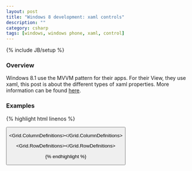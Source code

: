```yaml
---
layout: post
title: "Windows 8 development: xaml controls"
description: ""
category: csharp
tags: [windows, windows phone, xaml, control]
---
```

{% include JB/setup %}

<!-- Overview -->
<h3>Overview</h3>

Windows 8.1 use the MVVM pattern for their apps. For their View, they use xaml, this post is about the different types of xaml properties.
More information can be found [here](http://msdn.microsoft.com/en-us/library/windows/apps/xaml/hh465351.aspx).

<!-- Examples -->
<h3>Examples</h3>

{% highlight html linenos %}

<!-- Button control with Click event -->
<Button x:Name="myButton" Click="myButton_Click" />

<!-- Acts like an html table -->
<Grid />

<!-- Holds <ColumnDefinition> controls, lives in Grid -->
<Grid.ColumnDefinitions></Grid.ColumnDefinitions>

<!-- Holds <RowDefinition> controls, lives in Grid -->
<Grid.RowDefinitions></Grid.RowDefinitions>

<!-- Rectangle -->
<Rectangle Fill="Blue" Height="100" Width="100" />

<!-- acts like a stack of controls (like floating left or top in case of Vertical orientation) -->
<StackPanel Orientation="Horizontal" />

<!-- holds text, if needs to be in Grid iff assigned grid properties -->
<TextBlock Grid.Row="0" />

{% endhighlight %}